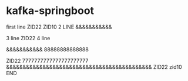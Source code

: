 # kafka-springboot

first line
ZID22
ZID10
 2 LINE
&&&&&&&&&&&

3 line
ZID22
4 line



&&&&&&&&&&&
88888888888888


ZID22
7777777777777777777777
&&&&&&&&&&&&&&&&&&&&&&&&&&&&&&&&&&&&&&&&&&&&
ZID22
zid10
END
